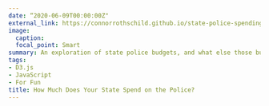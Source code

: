 ```yaml
---
date: “2020-06-09T00:00:00Z"
external_link: https://connorrothschild.github.io/state-police-spending/
image:
  caption: 
  focal_point: Smart
summary: An exploration of state police budgets, and what else those budgets could buy.
tags:
- D3.js
- JavaScript
- For Fun
title: How Much Does Your State Spend on the Police?
---
```

